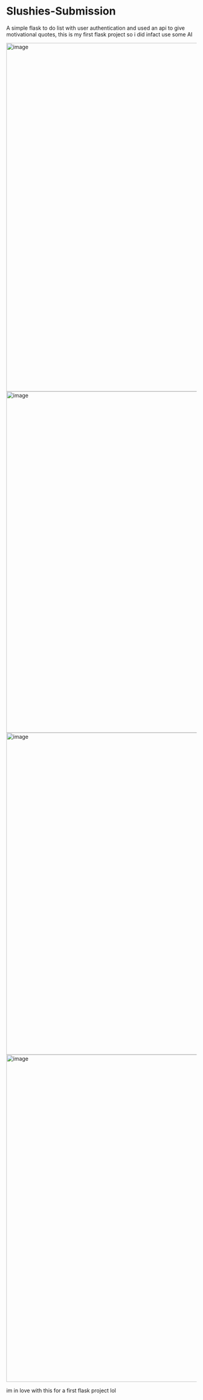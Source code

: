 # Slushies-Submission
A simple flask to do list with user authentication and used an api to give motivational quotes, this is my first flask project so i did infact use some AI

<img width="1201" height="920" alt="image" src="https://github.com/user-attachments/assets/97c029dd-7910-4209-b653-474a27692e81" />
<img width="837" height="901" alt="image" src="https://github.com/user-attachments/assets/ce9e0dd3-857c-4829-9174-0c47cd1ab976" />
<img width="686" height="850" alt="image" src="https://github.com/user-attachments/assets/50a01581-7029-47fb-8764-3f75856ff6be" />
<img width="527" height="864" alt="image" src="https://github.com/user-attachments/assets/e37b406b-5cdb-4115-98ff-a2d91d2e73c4" />

im in love with this for a first flask project lol
